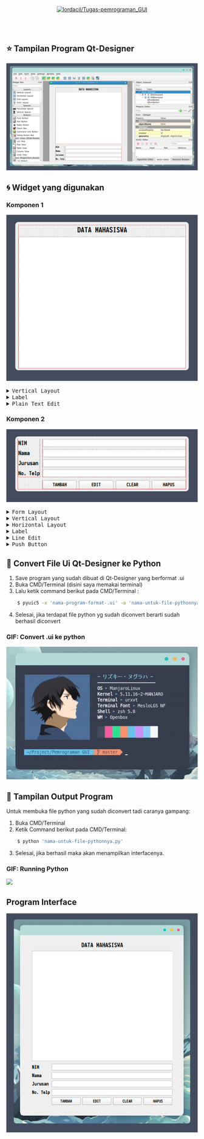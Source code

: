 <p align="center">
  <a name="top" href="#octocat-hi-there-thanks-for-visiting-">
     <img alt="lordacil/Tugas-pemrograman_GUI" height="60%" width="100%" src="https://i.ibb.co/NYv0DCR/gui.png"/>
  </a>
  <br><br><br><br>
</p>

## :star: Tampilan Program Qt-Designer

![](images/program_qt.png)


## :cyclone: Widget yang digunakan
### Komponen 1

![](images/Komponen1.png)


<details>
  <summary><kbd>Vertical Layout</kbd></summary>
  
   ```bash
    Berfungsi untuk mengatur tata letak/layout secara vertical ditandai dengan kotak warna merah.
   ```
   
</details>

<details>
  <summary><kbd>Label</kbd></summary>
  
   ```bash
    Berfungsi untuk menampilkan sebuah teks, pada gambar disamping nama labelnya adalah Data Mahasiswa.
   ```
   
</details>


<details>
  <summary><kbd>Plain Text Edit</kbd></summary>
  
   ```bash
    Berfungsi untuk menulis text dgn jumlah karakter yg banyak.
   ```
   
</details>

### Komponen 2

![](images/Komponen2.png)

<details>
  <summary><kbd>Form Layout</kbd></summary>
  
   ```bash
    Berfungsi untuk menggabungkan layout-layout lainnya contohnya disini layout vertical dan horizontal.
   ```
   
</details>

<details>
  <summary><kbd>Vertical Layout</kbd></summary>
  
   ```bash
    Berfungsi untuk mengatur tata letak/layout secara vertical ditandai dengan kotak warna merah.
   ```
   
</details>
  
<details>
  <summary><kbd>Horizontal Layout</kbd></summary>
  
   ```bash
    Berfungsi untuk mengatur tata letak/layout secara horizontal ditandai dengan kotak warna merah.
   ```
   
</details>

<details>
  <summary><kbd>Label</kbd></summary>
  
   ```bash
    Berfungsi untuk menampilkan sebuah teks, pada gambar disamping nama labelnya adalah Nim, Nama, Jurusan, dan NoTelp dengan menggunakan layout Vertical.
   ```
   
</details>

<details>
  <summary><kbd>Line Edit</kbd></summary>
  
   ```bash
    Berfungsi untuk mengedit teks dalam satu baris, pada gambar disamping line edit yaitu yang sebelah kanan label dan menggunakan layout Vertical.
   ```
   
</details>

<details>
  <summary><kbd>Push Button</kbd></summary>
  
   ```bash
    Berfungsi untuk tombol yang bisa digunakan untuk konfirmasi atau cancel, pada gambar disamping nama buttonnya yaitu yang tambah, edit ,clear, dan hapus dengan menggunakan    layout Horizontal.
   ```
   
</details>

## :rice_scene: Convert File Ui Qt-Designer ke Python

  1. Save program yang sudah dibuat di Qt-Designer yang berformat .ui
  2. Buka CMD/Terminal (disini saya memakai terminal)
  3. Lalu ketik command berikut pada CMD/Terminal :
  ``` bash
      $ pyuic5 -x 'nama-program-format-.ui' -o 'nama-untuk-file-pythonnya.py'
  ```
  4. Selesai, jika terdapat file python yg sudah diconvert berarti sudah berhasil diconvert

### GIF: Convert .ui ke python

![](images/gif_convert.gif)


## :star2: Tampilan Output Program

Untuk membuka file python yang sudah diconvert tadi caranya gampang:
  1. Buka CMD/Terminal
  2. Ketik Command berikut pada CMD/Terminal:
  ``` bash
      $ python 'nama-untuk-file-pythonnya.py'
  ```
  3. Selesai, jika berhasil maka akan menampilkan interfacenya.

### GIF: Running Python

![](images/gif_open.gif)

## Program Interface

![](images/output_program.png)
